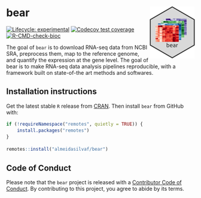 
<!-- README.md is generated from README.Rmd. Please edit that file -->

# bear <img src='man/figures/logo.png' align="right" height="139" />

<!-- badges: start -->

[![Lifecycle:
experimental](https://img.shields.io/badge/lifecycle-experimental-orange.svg)](https://lifecycle.r-lib.org/articles/stages.html#experimental)
[![Codecov test
coverage](https://codecov.io/gh/almeidasilvaf/bear/branch/main/graph/badge.svg)](https://codecov.io/gh/almeidasilvaf/bear?branch=main)
[![R-CMD-check-bioc](https://github.com/almeidasilvaf/bear/workflows/R-CMD-check-bioc/badge.svg)](https://github.com/almeidasilvaf/bear/actions)
<!-- badges: end -->

The goal of `bear` is to download RNA-seq data from NCBI SRA, preprocess
them, map to the reference genome, and quantify the expression at the
gene level. The goal of bear is to make RNA-seq data analysis pipelines
reproducible, with a framework built on state-of-the art methods and
softwares.

## Installation instructions

Get the latest stable `R` release from
[CRAN](http://cran.r-project.org/). Then install `bear` from GitHub
with:

``` r
if (!requireNamespace("remotes", quietly = TRUE)) {
    install.packages("remotes")
}

remotes::install("almeidasilvaf/bear")
```

## Code of Conduct

Please note that the `bear` project is released with a [Contributor Code
of Conduct](http://bioconductor.org/about/code-of-conduct/). By
contributing to this project, you agree to abide by its terms.
